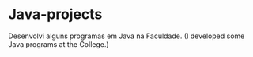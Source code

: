 # Java-projects
Desenvolvi alguns programas em Java na Faculdade. (I developed some Java programs at the College.)
